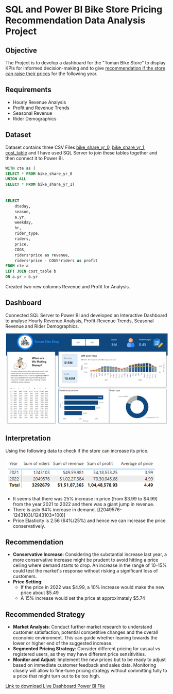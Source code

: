 # SQL and Power BI Bike Store Pricing Recommendation Data Analysis Project 

## Objective
The Project is to develop a dashboard for the "Toman Bike Store" to display KPIs for informed decision-making and to give <ins>recommendation if the store can raise their prices</ins> for the following year.

## Requirements
- Hourly Revenue Analysis
- Profit and Revenue Trends
- Seasonal Revenue
- Rider Demographics

## Dataset
Dataset contains three CSV Files [bike_share_yr_0](https://github.com/AkarshGM/SQL-and-Power-BI-Bike-shop-Project/blob/main/bike_share_yr_0.csv), [bike_share_yr_1](https://github.com/AkarshGM/SQL-and-Power-BI-Bike-shop-Project/blob/main/bike_share_yr_1.csv), [cost_table](https://github.com/AkarshGM/SQL-and-Power-BI-Bike-shop-Project/blob/main/cost_table.csv) and I have used SQL Server to join these tables together and then connect it to Power BI.
```sql
WITH cte as (
SELECT * FROM bike_share_yr_0
UNION ALL
SELECT * FROM bike_share_yr_1)


SELECT 
	dteday,
	season,
	a.yr,
	weekday,
	hr,
	rider_type,
	riders,
	price,
	COGS,
	riders*price as revenue,
	riders*price - COGS*riders as profit
FROM cte a
LEFT JOIN cost_table b
ON a.yr = b.yr
```
Created two new columns Revenue and Profit for Analysis.

## Dashboard
Connected SQL Server to Power BI and developed an Interactive Dashboard to analyse Hourly Revenue Analysis, Profit-Revenue Trends, Seasonal Revenue and Rider Demographics. 

![Dashboard](https://github.com/AkarshGM/SQL-and-Power-BI-Bike-shop-Project/blob/main/Power%20BI%20Dashboard.png)

## Interpretation
Using the following data to check if the store can increase its price.

![DATA](https://github.com/AkarshGM/SQL-and-Power-BI-Bike-shop-Project/blob/main/DATA.png)

- It seems that there was 25% increase in price (from $3.99 to $4.99) from the year 2021 to 2022 and there was a giant jump in revenue.
- There is aslo 64% increase in demand. [(2049576-1243103)/1243103*100)]
- Price Elasticity is 2.56 (64%/25%) and hence we can increase the price conservatively.

## Recommendation
- **Conservative Increase**: Considering the substantial increase last year, a more conservative increase might be prudent to avoid hitting a price ceiling where demand starts to drop. An increase in the range of 10-15% could test the market's response without risking a significant loss of customers.
- **Price Setting**:
 	- If the price in 2022 was $4.99, a 10% increase would make the new price about $5.49
    - A 15% increase would set the price at approximately $5.74

## Recommended Strategy
- **Market Analysis**: Conduct further market research to understand customer satisfaction, potential competitive changes and the overall economic environment. This can guide whether leaning towards the lower or higher end of the suggested increase.
- **Segmented Pricing Strategy**: Consider different pricing for casual vs registered users, as they may have different price sensitivities.
- **Monitor and Adjust**: Implement the new prices but to be ready to adjust based on immediate customer feedback and sales data. Monitoring closely will allow to fine-tune pricing strategy without committing fully to a price that might turn out to be too high.

[Link to download Live Dashboard Power BI File](https://github.com/AkarshGM/SQL-and-Power-BI-Bike-shop-Project/blob/main/Bike%20data%20Power%20BI%20Project.pbix)


